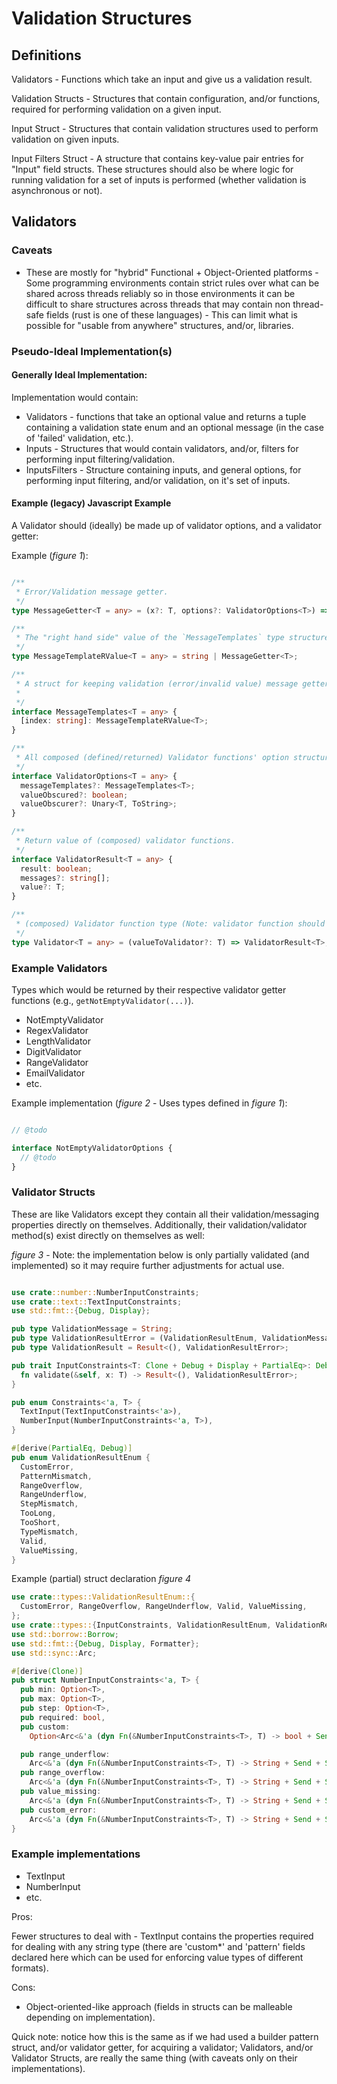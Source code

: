 # Validation Structures


## Definitions

Validators -
  Functions which take an input and give us a validation result.

Validation Structs -
  Structures that contain configuration, and/or functions, required for  performing validation on a given input.

Input Struct -
  Structures that contain validation structures used to perform validation on  given inputs.

Input Filters Struct - 
  A structure that contains key-value pair entries for "Input" field structs.  These structures should also be where logic for running validation for a set of inputs is performed (whether validation is asynchronous or not).

## Validators

### Caveats

- These are mostly for "hybrid" Functional + Object-Oriented platforms - Some programming environments contain strict rules over what can be shared across threads reliably so in those environments it can be difficult to share structures across threads that may contain non thread-safe fields (rust is one of these languages) - This can limit what is possible for "usable from anywhere" structures, and/or, libraries.

### Pseudo-Ideal Implementation(s)

#### Generally Ideal Implementation:

Implementation would contain:

- Validators - functions that take an optional value and returns a tuple containing a validation state enum and an optional message (in the case of 'failed' validation, etc.).
- Inputs - Structures that would contain validators, and/or, filters for performing input filtering/validation.
- InputsFilters - Structure containing inputs, and general options, for performing input filtering, and/or validation, on it's set of inputs.


#### Example (legacy) Javascript Example

A Validator should (ideally) be made up of validator options, and
 a validator getter:

Example (*figure 1*):

```typescript

/**
 * Error/Validation message getter.
 */
type MessageGetter<T = any> = (x?: T, options?: ValidatorOptions<T>) => string;

/**
 * The "right hand side" value of the `MessageTemplates` type structure - * Either a string or a message getter.
 */
type MessageTemplateRValue<T = any> = string | MessageGetter<T>;

/**
 * A struct for keeping validation (error/invalid value) message getter functions, and/or static error message strings.
 *
 */
interface MessageTemplates<T = any> {
  [index: string]: MessageTemplateRValue<T>;
}

/**
 * All composed (defined/returned) Validator functions' option structures should implement/include this interface.
 */
interface ValidatorOptions<T = any> {
  messageTemplates?: MessageTemplates<T>;
  valueObscured?: boolean;
  valueObscurer?: Unary<T, ToString>;
}

/**
 * Return value of (composed) validator functions.
 */
interface ValidatorResult<T = any> {
  result: boolean;
  messages?: string[];
  value?: T;
}

/**
 * (composed) Validator function type (Note: validator function should be generated from a validator getter (which takes required validator options).
 */
type Validator<T = any> = (valueToValidator?: T) => ValidatorResult<T>;

```

### Example Validators 

Types which would be returned by their respective validator getter functions (e.g., `getNotEmptyValidator(...)`).

- NotEmptyValidator
- RegexValidator
- LengthValidator
- DigitValidator
- RangeValidator
- EmailValidator
- etc.

Example implementation (*figure 2* - Uses types defined in *figure 1*):

```typescript

// @todo

interface NotEmptyValidatorOptions {
  // @todo	
}

```

### Validator Structs

These are like Validators except they contain all their validation/messaging properties directly on themselves.  Additionally, their validation/validator method(s) exist directly on themselves as well:

*figure 3* - Note: the implementation below is only partially validated (and implemented) so it may require further adjustments for actual use.
```rust

use crate::number::NumberInputConstraints;
use crate::text::TextInputConstraints;
use std::fmt::{Debug, Display};

pub type ValidationMessage = String;
pub type ValidationResultError = (ValidationResultEnum, ValidationMessage);
pub type ValidationResult = Result<(), ValidationResultError>;

pub trait InputConstraints<T: Clone + Debug + Display + PartialEq>: Debug {
  fn validate(&self, x: T) -> Result<(), ValidationResultError>;
}

pub enum Constraints<'a, T> {
  TextInput(TextInputConstraints<'a>),
  NumberInput(NumberInputConstraints<'a, T>),
}

#[derive(PartialEq, Debug)]
pub enum ValidationResultEnum {
  CustomError,
  PatternMismatch,
  RangeOverflow,
  RangeUnderflow,
  StepMismatch,
  TooLong,
  TooShort,
  TypeMismatch, 
  Valid,
  ValueMissing,
}

```

Example (partial) struct declaration *figure 4*
```rust
use crate::types::ValidationResultEnum::{
  CustomError, RangeOverflow, RangeUnderflow, Valid, ValueMissing,
};
use crate::types::{InputConstraints, ValidationResultEnum, ValidationResultError};
use std::borrow::Borrow;
use std::fmt::{Debug, Display, Formatter};
use std::sync::Arc;

#[derive(Clone)]
pub struct NumberInputConstraints<'a, T> {
  pub min: Option<T>,
  pub max: Option<T>,
  pub step: Option<T>,
  pub required: bool,
  pub custom:
    Option<Arc<&'a (dyn Fn(&NumberInputConstraints<T>, T) -> bool + Send + Sync)>>,

  pub range_underflow:
    Arc<&'a (dyn Fn(&NumberInputConstraints<T>, T) -> String + Send + Sync)>,
  pub range_overflow:
    Arc<&'a (dyn Fn(&NumberInputConstraints<T>, T) -> String + Send + Sync)>,
  pub value_missing:
    Arc<&'a (dyn Fn(&NumberInputConstraints<T>, T) -> String + Send + Sync)>,
  pub custom_error:
    Arc<&'a (dyn Fn(&NumberInputConstraints<T>, T) -> String + Send + Sync)>,
}
```

### Example implementations

- TextInput
- NumberInput
- etc.

Pros: 

Fewer structures to deal with - TextInput contains the properties required for dealing with any string type (there are 'custom*' and 'pattern' fields declared here which can be used for enforcing value types of different formats).

Cons:

- Object-oriented-like approach (fields in structs can be malleable depending on implementation).

Quick note: notice how this is the same as if we had used a builder pattern struct, and/or validator getter, for acquiring a validator;  Validators, and/or Validator Structs, are really the same thing (with caveats only on their implementations). 

